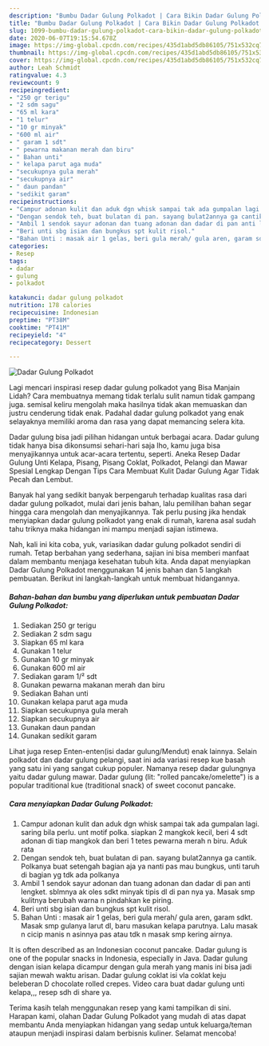 ```yaml
---
description: "Bumbu Dadar Gulung Polkadot | Cara Bikin Dadar Gulung Polkadot Yang Enak Dan Lezat"
title: "Bumbu Dadar Gulung Polkadot | Cara Bikin Dadar Gulung Polkadot Yang Enak Dan Lezat"
slug: 1099-bumbu-dadar-gulung-polkadot-cara-bikin-dadar-gulung-polkadot-yang-enak-dan-lezat
date: 2020-06-07T19:15:54.678Z
image: https://img-global.cpcdn.com/recipes/435d1abd5db86105/751x532cq70/dadar-gulung-polkadot-foto-resep-utama.jpg
thumbnail: https://img-global.cpcdn.com/recipes/435d1abd5db86105/751x532cq70/dadar-gulung-polkadot-foto-resep-utama.jpg
cover: https://img-global.cpcdn.com/recipes/435d1abd5db86105/751x532cq70/dadar-gulung-polkadot-foto-resep-utama.jpg
author: Leah Schmidt
ratingvalue: 4.3
reviewcount: 9
recipeingredient:
- "250 gr terigu"
- "2 sdm sagu"
- "65 ml kara"
- "1 telur"
- "10 gr minyak"
- "600 ml air"
- " garam 1 sdt"
- " pewarna makanan merah dan biru"
- " Bahan unti"
- " kelapa parut aga muda"
- "secukupnya gula merah"
- "secukupnya air"
- " daun pandan"
- "sedikit garam"
recipeinstructions:
- "Campur adonan kulit dan aduk dgn whisk sampai tak ada gumpalan lagi. saring bila perlu. unt motif polka. siapkan 2 mangkok kecil, beri 4 sdt adonan di tiap mangkok dan beri 1 tetes pewarna merah n biru. Aduk rata"
- "Dengan sendok teh, buat bulatan di pan. sayang bulat2annya ga cantik. Polkanya buat setengah bagian aja ya nanti pas mau bungkus, unti taruh di bagian yg tdk ada polkanya"
- "Ambil 1 sendok sayur adonan dan tuang adonan dan dadar di pan anti lengket. sblmnya ak oles sdkt minyak tipis dl di pan nya ya. Masak smp kulitnya berubah warna n pindahkan ke piring."
- "Beri unti sbg isian dan bungkus spt kulit risol."
- "Bahan Unti : masak air 1 gelas, beri gula merah/ gula aren, garam sdkt. Masak smp gulanya larut dl, baru masukan kelapa parutnya. Lalu masak n cicip manis n asinnya pas atau tdk n masak smp kering airnya."
categories:
- Resep
tags:
- dadar
- gulung
- polkadot

katakunci: dadar gulung polkadot 
nutrition: 178 calories
recipecuisine: Indonesian
preptime: "PT38M"
cooktime: "PT41M"
recipeyield: "4"
recipecategory: Dessert

---
```



![Dadar Gulung Polkadot](https://img-global.cpcdn.com/recipes/435d1abd5db86105/751x532cq70/dadar-gulung-polkadot-foto-resep-utama.jpg)

Lagi mencari inspirasi resep dadar gulung polkadot yang Bisa Manjain Lidah? Cara membuatnya memang tidak terlalu sulit namun tidak gampang juga. semisal keliru mengolah maka hasilnya tidak akan memuaskan dan justru cenderung tidak enak. Padahal dadar gulung polkadot yang enak selayaknya memiliki aroma dan rasa yang dapat memancing selera kita.

Dadar gulung bisa jadi pilihan hidangan untuk berbagai acara. Dadar gulung tidak hanya bisa dikonsumsi sehari-hari saja lho, kamu juga bisa menyajikannya untuk acar-acara tertentu, seperti. Aneka Resep Dadar Gulung Unti Kelapa, Pisang, Pisang Coklat, Polkadot, Pelangi dan Mawar Spesial Lengkap Dengan Tips Cara Membuat Kulit Dadar Gulung Agar Tidak Pecah dan Lembut.

Banyak hal yang sedikit banyak berpengaruh terhadap kualitas rasa dari dadar gulung polkadot, mulai dari jenis bahan, lalu pemilihan bahan segar hingga cara mengolah dan menyajikannya. Tak perlu pusing jika hendak menyiapkan dadar gulung polkadot yang enak di rumah, karena asal sudah tahu triknya maka hidangan ini mampu menjadi sajian istimewa.


Nah, kali ini kita coba, yuk, variasikan dadar gulung polkadot sendiri di rumah. Tetap berbahan yang sederhana, sajian ini bisa memberi manfaat dalam membantu menjaga kesehatan tubuh kita. Anda dapat menyiapkan Dadar Gulung Polkadot menggunakan 14 jenis bahan dan 5 langkah pembuatan. Berikut ini langkah-langkah untuk membuat hidangannya.

<!--inarticleads1-->

##### Bahan-bahan dan bumbu yang diperlukan untuk pembuatan Dadar Gulung Polkadot:

1. Sediakan 250 gr terigu
1. Sediakan 2 sdm sagu
1. Siapkan 65 ml kara
1. Gunakan 1 telur
1. Gunakan 10 gr minyak
1. Gunakan 600 ml air
1. Sediakan  garam 1/² sdt
1. Gunakan  pewarna makanan merah dan biru
1. Sediakan  Bahan unti
1. Gunakan  kelapa parut aga muda
1. Siapkan secukupnya gula merah
1. Siapkan secukupnya air
1. Gunakan  daun pandan
1. Gunakan sedikit garam


Lihat juga resep Enten-enten(isi dadar gulung/Mendut) enak lainnya. Selain polkadot dan dadar gulung pelangi, saat ini ada variasi resep kue basah yang satu ini yang sangat cukup populer. Namanya resep dadar gulungnya yaitu dadar gulung mawar. Dadar gulung (lit: &#34;rolled pancake/omelette&#34;) is a popular traditional kue (traditional snack) of sweet coconut pancake. 

<!--inarticleads2-->

##### Cara menyiapkan Dadar Gulung Polkadot:

1. Campur adonan kulit dan aduk dgn whisk sampai tak ada gumpalan lagi. saring bila perlu. unt motif polka. siapkan 2 mangkok kecil, beri 4 sdt adonan di tiap mangkok dan beri 1 tetes pewarna merah n biru. Aduk rata
1. Dengan sendok teh, buat bulatan di pan. sayang bulat2annya ga cantik. Polkanya buat setengah bagian aja ya nanti pas mau bungkus, unti taruh di bagian yg tdk ada polkanya
1. Ambil 1 sendok sayur adonan dan tuang adonan dan dadar di pan anti lengket. sblmnya ak oles sdkt minyak tipis dl di pan nya ya. Masak smp kulitnya berubah warna n pindahkan ke piring.
1. Beri unti sbg isian dan bungkus spt kulit risol.
1. Bahan Unti : masak air 1 gelas, beri gula merah/ gula aren, garam sdkt. Masak smp gulanya larut dl, baru masukan kelapa parutnya. Lalu masak n cicip manis n asinnya pas atau tdk n masak smp kering airnya.


It is often described as an Indonesian coconut pancake. Dadar gulung is one of the popular snacks in Indonesia, especially in Java. Dadar gulung dengan isian kelapa dicampur dengan gula merah yang manis ini bisa jadi sajian mewah waktu arisan. Dadar gulung coklat isi vla coklat keju beleberan D chocolate rolled crepes. Video cara buat dadar gulung unti kelapa,,, resep sdh di share ya. 

Terima kasih telah menggunakan resep yang kami tampilkan di sini. Harapan kami, olahan Dadar Gulung Polkadot yang mudah di atas dapat membantu Anda menyiapkan hidangan yang sedap untuk keluarga/teman ataupun menjadi inspirasi dalam berbisnis kuliner. Selamat mencoba!
